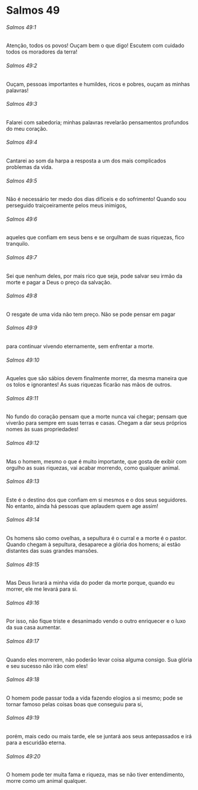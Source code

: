 # Salmos 49

###### Salmos 49:1

Atenção, todos os povos! Ouçam bem o que digo! Escutem com cuidado todos os moradores da terra!

###### Salmos 49:2

Ouçam, pessoas importantes e humildes, ricos e pobres, ouçam as minhas palavras!

###### Salmos 49:3

Falarei com sabedoria; minhas palavras revelarão pensamentos profundos do meu coração.

###### Salmos 49:4

Cantarei ao som da harpa a resposta a um dos mais complicados problemas da vida.

###### Salmos 49:5

Não é necessário ter medo dos dias difíceis e do sofrimento! Quando sou perseguido traiçoeiramente pelos meus inimigos,

###### Salmos 49:6

aqueles que confiam em seus bens e se orgulham de suas riquezas, fico tranquilo.

###### Salmos 49:7

Sei que nenhum deles, por mais rico que seja, pode salvar seu irmão da morte e pagar a Deus o preço da salvação.

###### Salmos 49:8

O resgate de uma vida não tem preço. Não se pode pensar em pagar

###### Salmos 49:9

para continuar vivendo eternamente, sem enfrentar a morte.

###### Salmos 49:10

Aqueles que são sábios devem finalmente morrer, da mesma maneira que os tolos e ignorantes! As suas riquezas ficarão nas mãos de outros.

###### Salmos 49:11

No fundo do coração pensam que a morte nunca vai chegar; pensam que viverão para sempre em suas terras e casas. Chegam a dar seus próprios nomes às suas propriedades!

###### Salmos 49:12

Mas o homem, mesmo o que é muito importante, que gosta de exibir com orgulho as suas riquezas, vai acabar morrendo, como qualquer animal.

###### Salmos 49:13

Este é o destino dos que confiam em si mesmos e o dos seus seguidores. No entanto, ainda há pessoas que aplaudem quem age assim!

###### Salmos 49:14

Os homens são como ovelhas, a sepultura é o curral e a morte é o pastor. Quando chegam à sepultura, desaparece a glória dos homens; aí estão distantes das suas grandes mansões.

###### Salmos 49:15

Mas Deus livrará a minha vida do poder da morte porque, quando eu morrer, ele me levará para si.

###### Salmos 49:16

Por isso, não fique triste e desanimado vendo o outro enriquecer e o luxo da sua casa aumentar.

###### Salmos 49:17

Quando eles morrerem, não poderão levar coisa alguma consigo. Sua glória e seu sucesso não irão com eles!

###### Salmos 49:18

O homem pode passar toda a vida fazendo elogios a si mesmo; pode se tornar famoso pelas coisas boas que conseguiu para si,

###### Salmos 49:19

porém, mais cedo ou mais tarde, ele se juntará aos seus antepassados e irá para a escuridão eterna.

###### Salmos 49:20

O homem pode ter muita fama e riqueza, mas se não tiver entendimento, morre como um animal qualquer.

